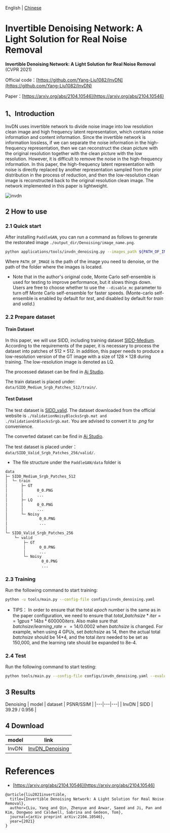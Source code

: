 English | [Chinese](../../zh_CN/tutorials/invdn.md)

# Invertible Denoising Network: A Light Solution for Real Noise Removal

**Invertible Denoising Network: A Light Solution for Real Noise Removal** (CVPR 2021)

Official code：[https://github.com/Yang-Liu1082/InvDN](https://github.com/Yang-Liu1082/InvDN)

Paper：[https://arxiv.org/abs/2104.10546](https://arxiv.org/abs/2104.10546)

## 1、Introduction

InvDN uses invertible network to divide noise image into low resolution clean image and high frequency latent representation, which contains noise information and content information. Since the invertible network is information lossless, if we can separate the noise information in the high-frequency representation, then we can reconstruct the clean picture with the original resolution together with the clean picture with the low resolution. However, it is difficult to remove the noise in the high-frequency information. In this paper, the high-frequency latent representation with noise is directly replaced by another representation sampled from the prior distribution in the process of reduction, and then the low-resolution clean image is reconstructed back to the original resolution clean image. The network implemented in this paper is lightweight.

![invdn](https://user-images.githubusercontent.com/51016595/195344773-9ea17ef5-9edd-4310-bfff-36049bbcefde.png)


## 2 How to use

### 2.1 Quick start

After installing `PaddleGAN`, you can run a command as follows to generate the restorated image `./output_dir/Denoising/image_name.png`.

```sh
python applications/tools/invdn_denoising.py --images_path ${PATH_OF_IMAGE}
```

Where `PATH_OF_IMAGE` is the path of the image you need to denoise, or the path of the folder where the images is located.

- Note that in the author's original code, Monte Carlo self-ensemble is used for testing to improve performance, but it slows things down. Users are free to choose whether to use the `--disable_mc` parameter to turn off Monte Carlo self-ensemble for faster speeds. (Monte-carlo self-ensemble is enabled by default for $test$, and disabled by default for $train$ and $valid$.)

### 2.2 Prepare dataset

#### **Train Dataset**

In this paper, we will use SIDD, including training dataset [SIDD-Medium](https://www.eecs.yorku.ca/~kamel/sidd/dataset.php). According to the requirements of the paper, it is necessary to process the dataset into patches of $512 \times 512$. In addition, this paper needs to produce a low-resolution version of the GT image with a size of $128 \times 128$ during training. The low-resolution image is denoted as LQ.

The processed dataset can be find in [Ai Studio](https://aistudio.baidu.com/aistudio/datasetdetail/172084).

The train dataset is placed under: `data/SIDD_Medium_Srgb_Patches_512/train/`.

#### **Test Dataset**

The test dataset is [SIDD_valid](https://www.eecs.yorku.ca/~kamel/sidd/dataset.php). The dataset downloaded from the official website is `./ValidationNoisyBlocksSrgb.mat and ./ValidationGtBlocksSrgb.mat`. You are advised to convert it to $.png$ for convenience.

The converted dataset can be find in [Ai Studio](https://aistudio.baidu.com/aistudio/datasetdetail/172069).

The test dataset is placed under：`data/SIDD_Valid_Srgb_Patches_256/valid/`.

- The file structure under the `PaddleGAN/data` folder is
```sh
data
├─ SIDD_Medium_Srgb_Patches_512
│  └─ train
│      ├─ GT
│      │      0_0.PNG
│      │      ...
│      ├─ LQ
│      │      0_0.PNG
│      │      ...
│      └─ Noisy
│              0_0.PNG
│              ...
│
└─ SIDD_Valid_Srgb_Patches_256
    └─ valid
        ├─ GT
        │      0_0.PNG
        │      ...
        └─ Noisy
                0_0.PNG
                ...
```

### 2.3 Training

Run the following command to start training:
```sh
python -u tools/main.py --config-file configs/invdn_denoising.yaml
```
- TIPS：
In order to ensure that the total $epoch$ number is the same as in the paper configuration, we need to ensure that $total\_batchsize*iter == 1gpus*14bs*600000iters$. Also make sure that $batchsize/learning\_rate == 14/0.0002$ when $batchsize$ is changed.
For example, when using 4 GPUs, set $batchsize$ as 14, then the actual total $batchsize$ should be 14*4, and the total $iters$ needed to be set as 150,000, and the learning rate should be expanded to 8e-4.

### 2.4 Test

Run the following command to start testing:
```sh
python tools/main.py --config-file configs/invdn_denoising.yaml --evaluate-only --load ${PATH_OF_WEIGHT}
```

## 3 Results

Denoising
| model | dataset | PSNR/SSIM |
|---|---|---|
| InvDN | SIDD |  39.29 / 0.956 |


## 4 Download

| model | link |
|---|---|
| InvDN| [InvDN_Denoising](https://paddlegan.bj.bcebos.com/models/InvDN_Denoising.pdparams) |



# References

- [https://arxiv.org/abs/2104.10546](https://arxiv.org/abs/2104.10546)

```
@article{liu2021invertible,
  title={Invertible Denoising Network: A Light Solution for Real Noise Removal},
  author={Liu, Yang and Qin, Zhenyue and Anwar, Saeed and Ji, Pan and Kim, Dongwoo and Caldwell, Sabrina and Gedeon, Tom},
  journal={arXiv preprint arXiv:2104.10546},
  year={2021}
}
```

